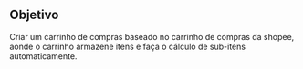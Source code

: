 ## Objetivo

Criar um carrinho de compras baseado no carrinho de compras da shopee, aonde o carrinho armazene itens e faça o cálculo de sub-itens automaticamente.